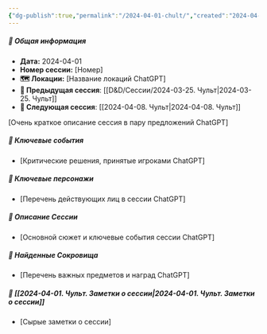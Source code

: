 ```yaml
---
{"dg-publish":true,"permalink":"/2024-04-01-chult/","created":"2024-04-01T20:12:42.295+03:00","updated":"2024-04-01T20:13:03.016+03:00"}
---
```



##### 📅 Общая информация

- **Дата:** 2024-04-01
- **Номер cессии:** [Номер]
- **🗺️ Локации:** [Название локаций ChatGPT]
- **🔗 Предыдущая сессия**: [[D&D/Сессии/2024-03-25. Чульт\|2024-03-25. Чульт]]
- **🔗 Следующая сессия**: [[2024-04-08. Чульт\|2024-04-08. Чульт]]

[Очень краткое описание сессия в пару предложений ChatGPT]
##### 🔑 **Ключевые события** 
- [Критические решения, принятые игроками ChatGPT]
##### 🧍 **Ключевые персонажи** 
- [Перечень действующих лиц в сессии ChatGPT]
##### 📖 **Описание Сессии** 
- [Основной сюжет и ключевые события сессии ChatGPT]
##### 💎 **Найденные Сокровища** 
- [Перечень важных предметов и наград ChatGPT]
##### 📝 **[[2024-04-01. Чульт. Заметки о сессии\|2024-04-01. Чульт. Заметки о сессии]]**
- [Сырые заметки о сессии]

